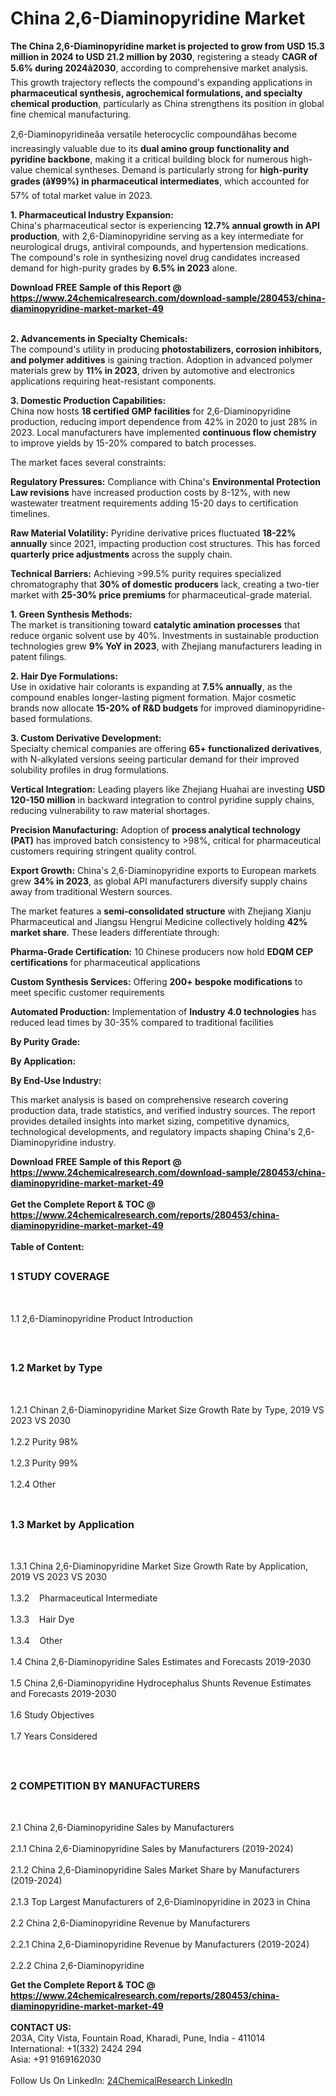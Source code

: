 <h1>China 2,6-Diaminopyridine Market</h1><p><strong>The China 2,6-Diaminopyridine market is projected to grow from USD 15.3 million in 2024 to USD 21.2 million by 2030</strong>, registering a steady <strong>CAGR of 5.6% during 2024â2030</strong>, according to comprehensive market analysis. This growth trajectory reflects the compound's expanding applications in <strong>pharmaceutical synthesis, agrochemical formulations, and specialty chemical production</strong>, particularly as China strengthens its position in global fine chemical manufacturing.</p><p>2,6-Diaminopyridineâa versatile heterocyclic compoundâhas become increasingly valuable due to its <strong>dual amino group functionality and pyridine backbone</strong>, making it a critical building block for numerous high-value chemical syntheses. Demand is particularly strong for <strong>high-purity grades (â¥99%) in pharmaceutical intermediates</strong>, which accounted for 57% of total market value in 2023.</p><p><strong>1. Pharmaceutical Industry Expansion:</strong><br>
China's pharmaceutical sector is experiencing <strong>12.7% annual growth in API production</strong>, with 2,6-Diaminopyridine serving as a key intermediate for neurological drugs, antiviral compounds, and hypertension medications. The compound's role in synthesizing novel drug candidates increased demand for high-purity grades by <strong>6.5% in 2023</strong> alone.</p><div><b>Download FREE Sample of this Report @ 
            <a href="https://www.24chemicalresearch.com/download-sample/280453/china-diaminopyridine-market-market-49">
            https://www.24chemicalresearch.com/download-sample/280453/china-diaminopyridine-market-market-49</a></b></div><br><p><strong>2. Advancements in Specialty Chemicals:</strong><br>
The compound's utility in producing <strong>photostabilizers, corrosion inhibitors, and polymer additives</strong> is gaining traction. Adoption in advanced polymer materials grew by <strong>11% in 2023</strong>, driven by automotive and electronics applications requiring heat-resistant components.</p><p><strong>3. Domestic Production Capabilities:</strong><br>
China now hosts <strong>18 certified GMP facilities</strong> for 2,6-Diaminopyridine production, reducing import dependence from 42% in 2020 to just 28% in 2023. Local manufacturers have implemented <strong>continuous flow chemistry</strong> to improve yields by 15-20% compared to batch processes.</p><p>The market faces several constraints:</p><p><strong>Regulatory Pressures:</strong> Compliance with China's <strong>Environmental Protection Law revisions</strong> have increased production costs by 8-12%, with new wastewater treatment requirements adding 15-20 days to certification timelines.</p><p><strong>Raw Material Volatility:</strong> Pyridine derivative prices fluctuated <strong>18-22% annually</strong> since 2021, impacting production cost structures. This has forced <strong>quarterly price adjustments</strong> across the supply chain.</p><p><strong>Technical Barriers:</strong> Achieving &gt;99.5% purity requires specialized chromatography that <strong>30% of domestic producers</strong> lack, creating a two-tier market with <strong>25-30% price premiums</strong> for pharmaceutical-grade material.</p><p><strong>1. Green Synthesis Methods:</strong><br>
The market is transitioning toward <strong>catalytic amination processes</strong> that reduce organic solvent use by 40%. Investments in sustainable production technologies grew <strong>9% YoY in 2023</strong>, with Zhejiang manufacturers leading in patent filings.</p><p><strong>2. Hair Dye Formulations:</strong><br>
Use in oxidative hair colorants is expanding at <strong>7.5% annually</strong>, as the compound enables longer-lasting pigment formation. Major cosmetic brands now allocate <strong>15-20% of R&amp;D budgets</strong> for improved diaminopyridine-based formulations.</p><p><strong>3. Custom Derivative Development:</strong><br>
Specialty chemical companies are offering <strong>65+ functionalized derivatives</strong>, with N-alkylated versions seeing particular demand for their improved solubility profiles in drug formulations.</p><p><strong>Vertical Integration:</strong> Leading players like Zhejiang Huahai are investing <strong>USD 120-150 million</strong> in backward integration to control pyridine supply chains, reducing vulnerability to raw material shortages.</p><p><strong>Precision Manufacturing:</strong> Adoption of <strong>process analytical technology (PAT)</strong> has improved batch consistency to &gt;98%, critical for pharmaceutical customers requiring stringent quality control.</p><p><strong>Export Growth:</strong> China's 2,6-Diaminopyridine exports to European markets grew <strong>34% in 2023</strong>, as global API manufacturers diversify supply chains away from traditional Western sources.</p><p>The market features a <strong>semi-consolidated structure</strong> with Zhejiang Xianju Pharmaceutical and Jiangsu Hengrui Medicine collectively holding <strong>42% market share</strong>. These leaders differentiate through:</p><p><strong>Pharma-Grade Certification:</strong> 10 Chinese producers now hold <strong>EDQM CEP certifications</strong> for pharmaceutical applications</p><p><strong>Custom Synthesis Services:</strong> Offering <strong>200+ bespoke modifications</strong> to meet specific customer requirements</p><p><strong>Automated Production:</strong> Implementation of <strong>Industry 4.0 technologies</strong> has reduced lead times by 30-35% compared to traditional facilities</p><p><strong>By Purity Grade:</strong></p><p><strong>By Application:</strong></p><p><strong>By End-Use Industry:</strong></p><p>This market analysis is based on comprehensive research covering production data, trade statistics, and verified industry sources. The report provides detailed insights into market sizing, competitive dynamics, technological developments, and regulatory impacts shaping China's 2,6-Diaminopyridine industry.</p><div><b>Download FREE Sample of this Report @ 
            <a href="https://www.24chemicalresearch.com/download-sample/280453/china-diaminopyridine-market-market-49">
            https://www.24chemicalresearch.com/download-sample/280453/china-diaminopyridine-market-market-49</a></b></div><br><div><b>Get the Complete Report & TOC @ 
            <a href="https://www.24chemicalresearch.com/reports/280453/china-diaminopyridine-market-market-49">
            https://www.24chemicalresearch.com/reports/280453/china-diaminopyridine-market-market-49</a></b></div><br>
            <b>Table of Content:</b><p><h2><span style="font-size:16px"><strong>1 STUDY COVERAGE</strong></span></h2><br />
<p>1.1 2,6-Diaminopyridine Product Introduction</p><br />
<h2><span style="font-size:16px"><strong>1.2 Market by Type</strong></span></h2><br />
<p>1.2.1 Chinan 2,6-Diaminopyridine Market Size Growth Rate by Type, 2019 VS 2023 VS 2030<br /><br />
1.2.2 Purity 98%&nbsp;&nbsp; &nbsp;<br /><br />
1.2.3 Purity 99%<br /><br />
1.2.4 Other<br /><br />
<h2><span style="font-size:16px"><strong>1.3 Market by Application</strong></span></h2><br />
<p>1.3.1 China 2,6-Diaminopyridine Market Size Growth Rate by Application, 2019 VS 2023 VS 2030<br /><br />
1.3.2&nbsp;&nbsp; &nbsp;Pharmaceutical Intermediate<br /><br />
1.3.3&nbsp;&nbsp; &nbsp;Hair Dye<br /><br />
1.3.4&nbsp;&nbsp; &nbsp;Other<br /><br />
1.4 China 2,6-Diaminopyridine Sales Estimates and Forecasts 2019-2030<br /><br />
1.5 China 2,6-Diaminopyridine Hydrocephalus Shunts Revenue Estimates and Forecasts 2019-2030<br /><br />
1.6 Study Objectives<br /><br />
1.7 Years Considered</p><br />
<h2><span style="font-size:16px"><strong>2 COMPETITION BY MANUFACTURERS</strong></span></h2><br />
<p>2.1 China 2,6-Diaminopyridine Sales by Manufacturers<br /><br />
2.1.1 China 2,6-Diaminopyridine Sales by Manufacturers (2019-2024)<br /><br />
2.1.2 China 2,6-Diaminopyridine Sales Market Share by Manufacturers (2019-2024)<br /><br />
2.1.3 Top Largest Manufacturers of 2,6-Diaminopyridine in 2023 in China<br /><br />
2.2 China 2,6-Diaminopyridine Revenue by Manufacturers<br /><br />
2.2.1 China 2,6-Diaminopyridine Revenue by Manufacturers (2019-2024)<br /><br />
2.2.2 China 2,6-Diaminopyridine</p><div><b>Get the Complete Report & TOC @ 
            <a href="https://www.24chemicalresearch.com/reports/280453/china-diaminopyridine-market-market-49">
            https://www.24chemicalresearch.com/reports/280453/china-diaminopyridine-market-market-49</a></b></div><br><b>CONTACT US:</b><br>
            203A, City Vista, Fountain Road, Kharadi, Pune, India - 411014<br>
            International: +1(332) 2424 294<br>
            Asia: +91 9169162030 <br><br>
            Follow Us On LinkedIn: <a href="https://www.linkedin.com/company/24chemicalresearch/">24ChemicalResearch LinkedIn</a>